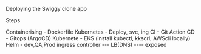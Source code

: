 Deploying the Swiggy clone app 

Steps

Containerising - Dockerfile 
Kubernetes - Deploy, svc, ing
CI - Git Action
CD - Gitops (ArgoCD)
Kubernete - EKS (install kubectl, kkscrl, AWScli locally)
Helm - dev,QA,Prod
ingress controller --- LB(DNS) ---- exposed








